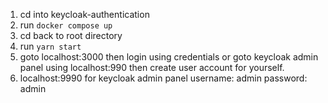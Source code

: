 1. cd into keycloak-authentication
2. run `docker compose up`
3. cd back to root directory 
4. run `yarn start`
5. goto localhost:3000 then login using credentials or goto keycloak admin panel using localhost:990 then create user account for       yourself. 
6. localhost:9990 for keycloak admin panel username: admin password: admin
